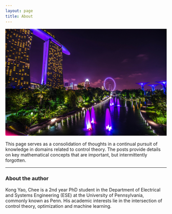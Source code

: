 ```yaml
---
layout: page
title: About
---
```


![alt text](/assets/img/marina.jpg "MBS")

This page serves as a consolidation of thoughts in a continual pursuit of knowledge in domains related to control theory. The posts provide details on key mathematical concepts that are important, but intermittently forgotten.

---

### About the author

Kong Yao, Chee is a 2nd year PhD student in the Department of Electrical and Systems Engineering (ESE) at the University of Pennsylvania, commonly known as Penn. His academic interests lie in the intersection of control theory, optimization and machine learning.